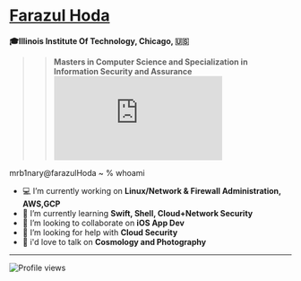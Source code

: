# <div class="badge-base LI-profile-badge" data-locale="en_US" data-size="medium" data-theme="dark" data-type="VERTICAL" data-vanity="farazul-hoda" data-version="v1"><a class="badge-base__link LI-simple-link" href="https://www.linkedin.com/in/farazul-hoda?trk=profile-badge">Farazul Hoda</a></div>

**🎓Illinois Institute Of Technology, Chicago, 🇺🇸**
>>  **Masters in Computer Science and Specialization in Information Security and Assurance**
![Farazul_Hoda.pdf](https://github.com/farazulhoda/k-Anomymity/files/10868204/Farazul_Hoda.pdf)

   mrb1nary@farazulHoda ~ % whoami
- 💻 I’m currently working on <b>Linux/Network & Firewall Administration, AWS,GCP </b>
- 🌱 I’m currently learning <b>Swift, Shell, Cloud+Network Security</b>
- 👯 I’m looking to collaborate on <b>iOS App Dev</b>
- 🤔 I’m looking for help with <b>Cloud Security</b>
- 💬 i'd love to talk on <b>Cosmology and Photography</b>

****

![Profile views](https://gpvc.arturio.dev/farazulhoda)
